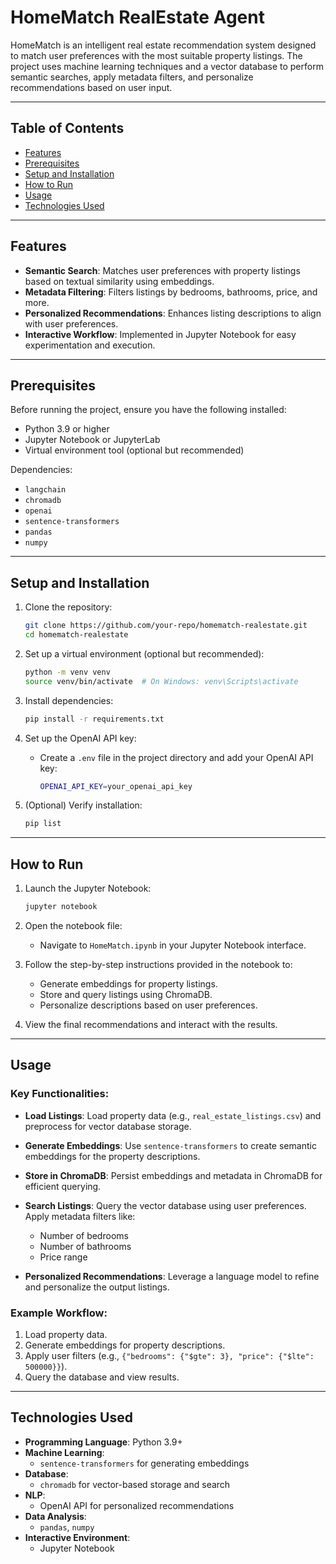 
# HomeMatch RealEstate Agent

HomeMatch is an intelligent real estate recommendation system designed to match user preferences with the most suitable property listings. The project uses machine learning techniques and a vector database to perform semantic searches, apply metadata filters, and personalize recommendations based on user input.

---

## Table of Contents
- [Features](#features)
- [Prerequisites](#prerequisites)
- [Setup and Installation](#setup-and-installation)
- [How to Run](#how-to-run)
- [Usage](#usage)
- [Technologies Used](#technologies-used)

---

## Features
- **Semantic Search**: Matches user preferences with property listings based on textual similarity using embeddings.
- **Metadata Filtering**: Filters listings by bedrooms, bathrooms, price, and more.
- **Personalized Recommendations**: Enhances listing descriptions to align with user preferences.
- **Interactive Workflow**: Implemented in Jupyter Notebook for easy experimentation and execution.

---

## Prerequisites
Before running the project, ensure you have the following installed:
- Python 3.9 or higher
- Jupyter Notebook or JupyterLab
- Virtual environment tool (optional but recommended)

Dependencies:
- `langchain`
- `chromadb`
- `openai`
- `sentence-transformers`
- `pandas`
- `numpy`

---

## Setup and Installation

1. Clone the repository:
   ```bash
   git clone https://github.com/your-repo/homematch-realestate.git
   cd homematch-realestate
   ```

2. Set up a virtual environment (optional but recommended):
   ```bash
   python -m venv venv
   source venv/bin/activate  # On Windows: venv\Scripts\activate
   ```

3. Install dependencies:
   ```bash
   pip install -r requirements.txt
   ```

4. Set up the OpenAI API key:
   - Create a `.env` file in the project directory and add your OpenAI API key:
     ```bash
     OPENAI_API_KEY=your_openai_api_key
     ```

5. (Optional) Verify installation:
   ```bash
   pip list
   ```

---

## How to Run

1. Launch the Jupyter Notebook:
   ```bash
   jupyter notebook
   ```

2. Open the notebook file:
   - Navigate to `HomeMatch.ipynb` in your Jupyter Notebook interface.

3. Follow the step-by-step instructions provided in the notebook to:
   - Generate embeddings for property listings.
   - Store and query listings using ChromaDB.
   - Personalize descriptions based on user preferences.

4. View the final recommendations and interact with the results.

---

## Usage

### Key Functionalities:
- **Load Listings**:
  Load property data (e.g., `real_estate_listings.csv`) and preprocess for vector database storage.

- **Generate Embeddings**:
  Use `sentence-transformers` to create semantic embeddings for the property descriptions.

- **Store in ChromaDB**:
  Persist embeddings and metadata in ChromaDB for efficient querying.

- **Search Listings**:
  Query the vector database using user preferences. Apply metadata filters like:
  - Number of bedrooms
  - Number of bathrooms
  - Price range

- **Personalized Recommendations**:
  Leverage a language model to refine and personalize the output listings.

### Example Workflow:
1. Load property data.
2. Generate embeddings for property descriptions.
3. Apply user filters (e.g., `{"bedrooms": {"$gte": 3}, "price": {"$lte": 500000}}`).
4. Query the database and view results.

---

## Technologies Used
- **Programming Language**: Python 3.9+
- **Machine Learning**:
  - `sentence-transformers` for generating embeddings
- **Database**:
  - `chromadb` for vector-based storage and search
- **NLP**:
  - OpenAI API for personalized recommendations
- **Data Analysis**:
  - `pandas`, `numpy`
- **Interactive Environment**:
  - Jupyter Notebook